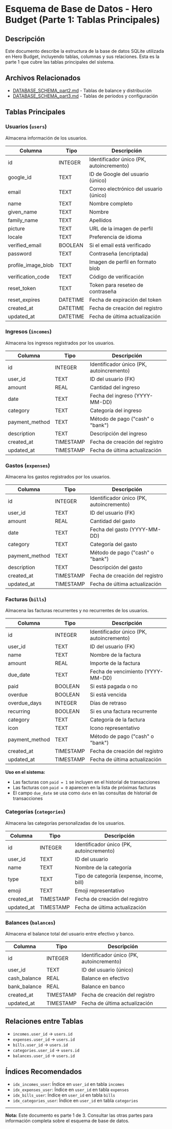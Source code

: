 # Esquema de Base de Datos - Hero Budget (Parte 1: Tablas Principales)

## Descripción

Este documento describe la estructura de la base de datos SQLite utilizada en Hero Budget, incluyendo tablas, columnas y sus relaciones. Esta es la parte 1 que cubre las tablas principales del sistema.

## Archivos Relacionados

- [DATABASE_SCHEMA_part2.md](DATABASE_SCHEMA_part2.md) - Tablas de balance y distribución
- [DATABASE_SCHEMA_part3.md](DATABASE_SCHEMA_part3.md) - Tablas de períodos y configuración

## Tablas Principales

### Usuarios (`users`)

Almacena información de los usuarios.

| Columna | Tipo | Descripción |
| ------- | ---- | ----------- |
| id | INTEGER | Identificador único (PK, autoincremento) |
| google_id | TEXT | ID de Google del usuario (único) |
| email | TEXT | Correo electrónico del usuario (único) |
| name | TEXT | Nombre completo |
| given_name | TEXT | Nombre |
| family_name | TEXT | Apellidos |
| picture | TEXT | URL de la imagen de perfil |
| locale | TEXT | Preferencia de idioma |
| verified_email | BOOLEAN | Si el email está verificado |
| password | TEXT | Contraseña (encriptada) |
| profile_image_blob | TEXT | Imagen de perfil en formato blob |
| verification_code | TEXT | Código de verificación |
| reset_token | TEXT | Token para reseteo de contraseña |
| reset_expires | DATETIME | Fecha de expiración del token |
| created_at | DATETIME | Fecha de creación del registro |
| updated_at | DATETIME | Fecha de última actualización |

### Ingresos (`incomes`)

Almacena los ingresos registrados por los usuarios.

| Columna | Tipo | Descripción |
| ------- | ---- | ----------- |
| id | INTEGER | Identificador único (PK, autoincremento) |
| user_id | TEXT | ID del usuario (FK) |
| amount | REAL | Cantidad del ingreso |
| date | TEXT | Fecha del ingreso (YYYY-MM-DD) |
| category | TEXT | Categoría del ingreso |
| payment_method | TEXT | Método de pago ("cash" o "bank") |
| description | TEXT | Descripción del ingreso |
| created_at | TIMESTAMP | Fecha de creación del registro |
| updated_at | TIMESTAMP | Fecha de última actualización |

### Gastos (`expenses`)

Almacena los gastos registrados por los usuarios.

| Columna | Tipo | Descripción |
| ------- | ---- | ----------- |
| id | INTEGER | Identificador único (PK, autoincremento) |
| user_id | TEXT | ID del usuario (FK) |
| amount | REAL | Cantidad del gasto |
| date | TEXT | Fecha del gasto (YYYY-MM-DD) |
| category | TEXT | Categoría del gasto |
| payment_method | TEXT | Método de pago ("cash" o "bank") |
| description | TEXT | Descripción del gasto |
| created_at | TIMESTAMP | Fecha de creación del registro |
| updated_at | TIMESTAMP | Fecha de última actualización |

### Facturas (`bills`)

Almacena las facturas recurrentes y no recurrentes de los usuarios.

| Columna | Tipo | Descripción |
| ------- | ---- | ----------- |
| id | INTEGER | Identificador único (PK, autoincremento) |
| user_id | TEXT | ID del usuario (FK) |
| name | TEXT | Nombre de la factura |
| amount | REAL | Importe de la factura |
| due_date | TEXT | Fecha de vencimiento (YYYY-MM-DD) |
| paid | BOOLEAN | Si está pagada o no |
| overdue | BOOLEAN | Si está vencida |
| overdue_days | INTEGER | Días de retraso |
| recurring | BOOLEAN | Si es una factura recurrente |
| category | TEXT | Categoría de la factura |
| icon | TEXT | Icono representativo |
| payment_method | TEXT | Método de pago ("cash" o "bank") |
| created_at | TIMESTAMP | Fecha de creación del registro |
| updated_at | TIMESTAMP | Fecha de última actualización |

**Uso en el sistema:**
- Las facturas con `paid = 1` se incluyen en el historial de transacciones
- Las facturas con `paid = 0` aparecen en la lista de próximas facturas
- El campo `due_date` se usa como `date` en las consultas de historial de transacciones

### Categorías (`categories`)

Almacena las categorías personalizadas de los usuarios.

| Columna | Tipo | Descripción |
| ------- | ---- | ----------- |
| id | INTEGER | Identificador único (PK, autoincremento) |
| user_id | TEXT | ID del usuario |
| name | TEXT | Nombre de la categoría |
| type | TEXT | Tipo de categoría (expense, income, bill) |
| emoji | TEXT | Emoji representativo |
| created_at | TIMESTAMP | Fecha de creación del registro |
| updated_at | TIMESTAMP | Fecha de última actualización |

### Balances (`balances`)

Almacena el balance total del usuario entre efectivo y banco.

| Columna | Tipo | Descripción |
| ------- | ---- | ----------- |
| id | INTEGER | Identificador único (PK, autoincremento) |
| user_id | TEXT | ID del usuario (único) |
| cash_balance | REAL | Balance en efectivo |
| bank_balance | REAL | Balance en banco |
| created_at | TIMESTAMP | Fecha de creación del registro |
| updated_at | TIMESTAMP | Fecha de última actualización |

## Relaciones entre Tablas

- `incomes.user_id` → `users.id`
- `expenses.user_id` → `users.id`
- `bills.user_id` → `users.id`
- `categories.user_id` → `users.id`
- `balances.user_id` → `users.id`

## Índices Recomendados

- `idx_incomes_user`: Índice en `user_id` en tabla `incomes`
- `idx_expenses_user`: Índice en `user_id` en tabla `expenses`
- `idx_bills_user`: Índice en `user_id` en tabla `bills`
- `idx_categories_user`: Índice en `user_id` en tabla `categories`

---
**Nota:** Este documento es parte 1 de 3. Consultar las otras partes para información completa sobre el esquema de base de datos. 